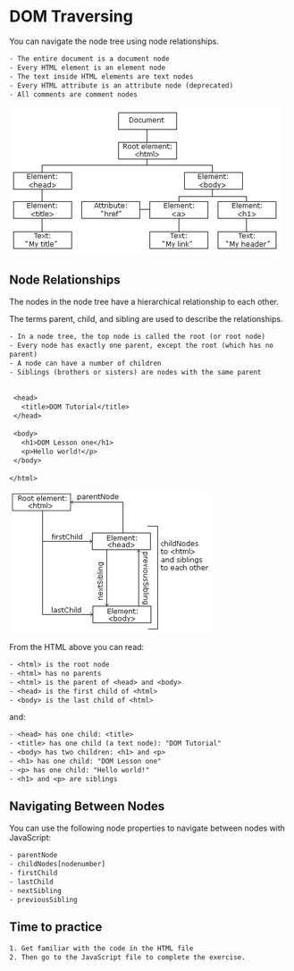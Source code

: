 # DOM Traversing

You can navigate the node tree using node relationships.

    - The entire document is a document node
    - Every HTML element is an element node
    - The text inside HTML elements are text nodes
    - Every HTML attribute is an attribute node (deprecated)
    - All comments are comment nodes

![alt text](./assets/pic_htmltree.gif "HTML Tree")

## Node Relationships
The nodes in the node tree have a hierarchical relationship to each other.

The terms parent, child, and sibling are used to describe the relationships.

    - In a node tree, the top node is called the root (or root node)
    - Every node has exactly one parent, except the root (which has no parent)
    - A node can have a number of children
    - Siblings (brothers or sisters) are nodes with the same parent

 ```<html>

  <head>
    <title>DOM Tutorial</title>
  </head>

  <body>
    <h1>DOM Lesson one</h1>
    <p>Hello world!</p>
  </body>

</html>
```

![alt text](./assets/pic_navigate.gif "HTML Tree")

From the HTML above you can read:

    - <html> is the root node
    - <html> has no parents
    - <html> is the parent of <head> and <body>
    - <head> is the first child of <html>
    - <body> is the last child of <html>

and:

    - <head> has one child: <title>
    - <title> has one child (a text node): "DOM Tutorial"
    - <body> has two children: <h1> and <p>
    - <h1> has one child: "DOM Lesson one"
    - <p> has one child: "Hello world!"
    - <h1> and <p> are siblings

## Navigating Between Nodes

You can use the following node properties to navigate between nodes with JavaScript:

    - parentNode
    - childNodes[nodenumber]
    - firstChild
    - lastChild
    - nextSibling
    - previousSibling

## Time to practice 

    1. Get familiar with the code in the HTML file
    2. Then go to the JavaScript file to complete the exercise.